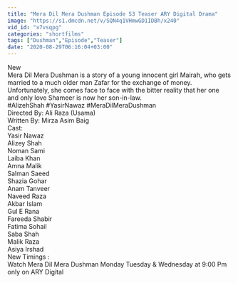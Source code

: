 ```yaml
---
title: "Mera Dil Mera Dushman Episode 53 Teaser ARY Digital Drama"
image: "https://s1.dmcdn.net/v/SQN4q1VHmwGD1IDBh/x240"
vid_id: "x7vsqpg"
categories: "shortfilms"
tags: ["Dushman","Episode","Teaser"]
date: "2020-08-29T06:16:04+03:00"
---
```

New   <br>Mera Dil Mera Dushman is a story of a young innocent girl Mairah, who gets married to a much older man Zafar for the exchange of money. Unfortunately, she comes face to face with the bitter reality that her one and only love Shameer is now her son-in-law.  <br>#AlizehShah #YasirNawaz #MeraDilMeraDushman  <br>Directed By: Ali Raza (Usama)  <br>Written By: Mirza Asim Baig  <br>Cast:  <br>Yasir Nawaz  <br>Alizey Shah  <br>Noman Sami  <br>Laiba Khan  <br>Amna Malik  <br>Salman Saeed  <br>Shazia Gohar  <br>Anam Tanveer  <br>Naveed Raza  <br>Akbar Islam  <br>Gul E Rana  <br>Fareeda Shabir  <br>Fatima Sohail  <br>Saba Shah  <br>Malik Raza  <br>Asiya Irshad  <br>New Timings :   <br>Watch Mera Dil Mera Dushman Monday Tuesday &amp; Wednesday at 9:00 Pm only on ARY Digital
